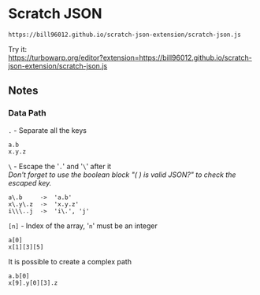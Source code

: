 # Scratch JSON

 `https://bill96012.github.io/scratch-json-extension/scratch-json.js`  
  
 Try it:  
 <https://turbowarp.org/editor?extension=https://bill96012.github.io/scratch-json-extension/scratch-json.js>

## Notes

### Data Path

 `.` - Separate all the keys

 ```text
 a.b
 x.y.z
 ```

 `\` - Escape the '`.`' and '`\`' after it  
 *Don't forget to use the boolean block "( ) is valid JSON?" to check the escaped key.*

```text
a\.b     ->  'a.b'
x\.y\.z  ->  'x.y.z'
i\\\..j  ->  'i\.', 'j'
```

 `[n]` - Index of the array, '`n`' must be an integer

```text
a[0]
x[1][3][5]
```

 It is possible to create a complex path

```text
a.b[0]
x[9].y[0][3].z
```
